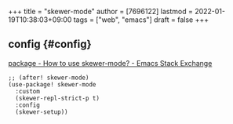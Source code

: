 +++
title = "skewer-mode"
author = [7696122]
lastmod = 2022-01-19T10:38:03+09:00
tags = ["web", "emacs"]
draft = false
+++

## config {#config}

[package - How to use skewer-mode? - Emacs Stack Exchange](https://emacs.stackexchange.com/questions/2376/how-to-use-skewer-mode)  

```elisp
;; (after! skewer-mode)
(use-package! skewer-mode
  :custom
  (skewer-repl-strict-p t)
  :config
  (skewer-setup))
```
